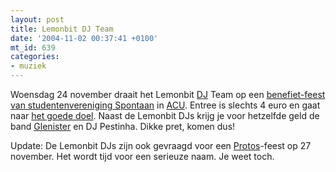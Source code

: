 ```yaml
---
layout: post
title: Lemonbit DJ Team
date: '2004-11-02 00:37:41 +0100'
mt_id: 639
categories:
- muziek
---
```

Woensdag 24 november draait het Lemonbit <a href="http://www.pimrupert.nl/">D</a><a href="/">J</a> Team op een <a href="http://spontaan.mine.nu/spontaan/index.php?page=7">benefiet-feest van studentenvereniging Spontaan</a> in <a href="http://www.acu.nl/">ACU</a>. Entree is slechts 4 euro en gaat naar <a href="http://www.sunchildnederland.nl/">het goede doel</a>. Naast de Lemonbit DJs krijg je voor hetzelfde geld de band <a href="http://www.ongekendtalent.nl/clubs/clubstek/clubstek.asp?clubid=8852">Glenister</a> en DJ Pestinha. Dikke pret, komen dus!

Update: De Lemonbit DJs zijn ook gevraagd voor een <a href="http://www.protos.studver.uu.nl/">Protos</a>-feest op 27 november. Het wordt tijd voor een serieuze naam. Je weet toch.
